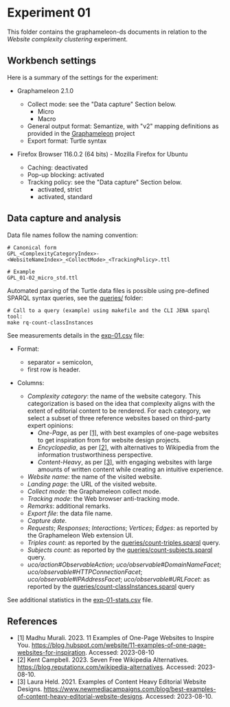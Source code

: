 # Experiment 01

This folder contains the graphameleon-ds documents in relation to the *Website complexity clustering* experiment.

## Workbench settings

Here is a summary of the settings for the experiment:

* Graphameleon 2.1.0
  - Collect mode: see the "Data capture" Section below.
    - Micro
    - Macro
  - General output format: Semantize, with "v2" mapping definitions as provided in the [Graphameleon](https://github.com/Orange-OpenSource/graphameleon) project
  - Export format: Turtle syntax

* Firefox Browser 116.0.2 (64 bits) - Mozilla Firefox for Ubuntu
  - Caching: deactivated
  - Pop-up blocking: activated  
  - Tracking policy:  see the "Data capture" Section below.
    - activated, strict 
    - activated, standard

## Data capture and analysis

Data file names follow the naming convention:

```
# Canonical form
GPL_<ComplexityCategoryIndex>-<WebsiteNameIndex>_<CollectMode>_<TrackingPolicy>.ttl

# Example
GPL_01-02_micro_std.ttl
```

Automated parsing of the Turtle data files is possible using pre-defined SPARQL syntax queries, see the [queries/](queries) folder:

```shell
# Call to a query (example) using makefile and the CLI JENA sparql tool:
make rq-count-classInstances
```

See measurements details in the [exp-01.csv](exp-01.csv) file:

* Format:
  - separator = semicolon,
  - first row is header.

* Columns:
  - *Complexity category*: the name of the website category.
  This categorization is based on the idea that complexity aligns with the extent of editorial content to be rendered. For each category, we select a subset of three reference websites based on third-party expert opinions:
    - *One-Page*, as per [[1]](#1), with best examples of one-page websites to get inspiration from for website design projects.
    - *Encyclopedia*, as per [[2]](#2), with alternatives to Wikipedia from the information trustworthiness perspective.
    - *Content-Heavy*, as per [[3]](#3), with engaging websites with large amounts of written content while creating an intuitive experience.
  - *Website name*: the name of the visited website.
  - *Landing page*: the URL of the visited website.
  - *Collect mode*: the Graphameleon collect mode.
  - *Tracking mode*: the Web browser anti-tracking mode.
  - *Remarks*: additional remarks.
  - *Export file*: the data file name.
  - *Capture date*.
  - *Requests*; *Responses*; *Interactions*; *Vertices*; *Edges*: as reported by the Graphameleon Web extension UI.
  - *Triples count*: as reported by the [queries/count-triples.sparql](queries/count-triples.sparql) query.
  - *Subjects count*: as reported by the [queries/count-subjects.sparql](queries/count-subjects.sparql) query.
  - *uco/action#ObservableAction*; *uco/observable#DomainNameFacet*; *uco/observable#HTTPConnectionFacet*; *uco/observable#IPAddressFacet*; *uco/observable#URLFacet*: as reported by the [queries/count-classInstances.sparql](queries/count-classInstances.sparql) query

See additional statistics in the [exp-01-stats.csv](exp-01-stats.csv) file.

## References

- <a id="1">[1]</a> Madhu Murali. 2023. 
  11 Examples of One-Page Websites to Inspire You.
  https://blog.hubspot.com/website/11-examples-of-one-page-websites-for-inspiration.
  Accessed: 2023-08-10
- <a id="2">[2]</a> Kent Campbell. 2023.
  Seven Free Wikipedia Alternatives.
  https://blog.reputationx.com/wikipedia-alternatives.
  Accessed: 2023-08-10.
- <a id="3">[3]</a> Laura Held. 2021.
  Examples of Content Heavy Editorial Website Designs.
  https://www.newmediacampaigns.com/blog/best-examples-of-content-heavy-editorial-website-designs.
  Accessed: 2023-08-10.
